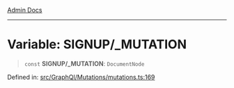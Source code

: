 [Admin Docs](/)

***

# Variable: SIGNUP/_MUTATION

> `const` **SIGNUP/_MUTATION**: `DocumentNode`

Defined in: [src/GraphQl/Mutations/mutations.ts:169](https://github.com/PalisadoesFoundation/talawa-admin/blob/main/src/GraphQl/Mutations/mutations.ts#L169)
